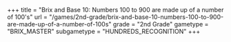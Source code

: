 +++
title = "Brix and Base 10: Numbers 100 to 900 are made up of a number of 100's"
url = "/games/2nd-grade/brix-and-base-10-numbers-100-to-900-are-made-up-of-a-number-of-100s"
grade = "2nd Grade"
gametype = "BRIX_MASTER"
subgametype = "HUNDREDS_RECOGNITION"
+++